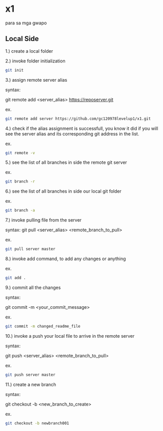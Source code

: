 # x1
para sa mga gwapo

## Local Side
1.) create a local folder

2.) invoke folder initialization 

```sh
git init
```

3.) assign remote server alias

syntax:

git remote add <server_alias> <https://reposerver.git>

ex.
```sh
git remote add server https://github.com/gc120978levelup1/x1.git 
```

4.) check if the alias assignment is successfull, you know it did if you will see the server alias and its corresponding git address in the list.

ex.
```sh
git remote -v
```

5.) see the list of all branches in side the remote git server 

ex.
```sh
git branch -r
```

6.) see the list of all branches in side our local git folder  

ex.
```sh
git branch -a
```

7.)  invoke pulling file from the server

syntax:
git pull <server_alias> <remote_branch_to_pull>

ex.
```sh
git pull server master
```

8.) invoke add command, to add any changes or anything

ex.
```sh
git add .
```

9.) commit all the changes

syntax:

git commit -m <your_commit_message>

ex.
```sh
git commit -m changed_readme_file
```

10.) invoke a push your local file to arrive in the remote server

syntax:

git push <server_alias> <remote_branch_to_pull>

ex.
```sh
git push server master
```

11.) create a new branch
 
syntax:

git checkout -b <new_branch_to_create>

ex.
```sh
git checkout -b newbranch001
```